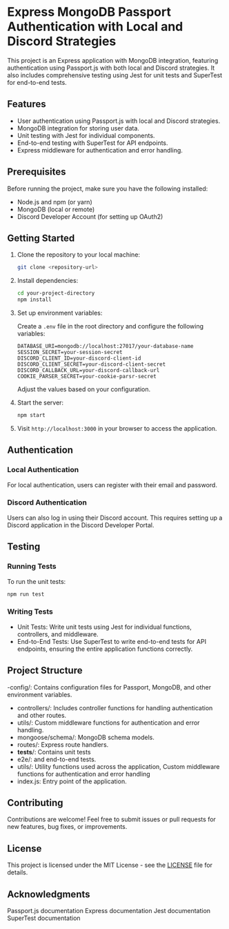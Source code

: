# Express MongoDB Passport Authentication with Local and Discord Strategies

This project is an Express application with MongoDB integration, featuring authentication using Passport.js with both local and Discord strategies. It also includes comprehensive testing using Jest for unit tests and SuperTest for end-to-end tests.

## Features

- User authentication using Passport.js with local and Discord strategies.
- MongoDB integration for storing user data.
- Unit testing with Jest for individual components.
- End-to-end testing with SuperTest for API endpoints.
- Express middleware for authentication and error handling.

## Prerequisites

Before running the project, make sure you have the following installed:

- Node.js and npm (or yarn)
- MongoDB (local or remote)
- Discord Developer Account (for setting up OAuth2)

## Getting Started

1. Clone the repository to your local machine:

    ```bash
    git clone <repository-url>
    ```

2. Install dependencies:

    ```bash
    cd your-project-directory
    npm install
    ```

3. Set up environment variables:

    Create a `.env` file in the root directory and configure the following variables:

    ```plaintext
    DATABASE_URI=mongodb://localhost:27017/your-database-name
    SESSION_SECRET=your-session-secret
    DISCORD_CLIENT_ID=your-discord-client-id
    DISCORD_CLIENT_SECRET=your-discord-client-secret
    DISCORD_CALLBACK_URL=your-discord-callback-url
    COOKIE_PARSER_SECRET=your-cookie-parsr-secret
    ```

    Adjust the values based on your configuration.

4. Start the server:

    ```bash
    npm start
    ```

5. Visit `http://localhost:3000` in your browser to access the application.

## Authentication

### Local Authentication

For local authentication, users can register with their email and password.

### Discord Authentication

Users can also log in using their Discord account. This requires setting up a Discord application in the Discord Developer Portal.

## Testing

### Running Tests

To run the unit tests:

```bash
npm run test
```

### Writing Tests
- Unit Tests: Write unit tests using Jest for individual functions, controllers, and middleware.
- End-to-End Tests: Use SuperTest to write end-to-end tests for API endpoints, ensuring the entire application functions correctly.


## Project Structure
-config/: Contains configuration files for Passport, MongoDB, and other environment variables.
- controllers/: Includes controller functions for handling authentication and other routes.
- utils/: Custom middleware functions for authentication and error handling.
- mongoose/schema/: MongoDB schema models.
- routes/: Express route handlers.
- __tests__/: Contains unit tests 
- e2e/: and end-to-end tests.
- utils/: Utility functions used across the application, Custom middleware functions for authentication and error handling
- index.js: Entry point of the application.

## Contributing
Contributions are welcome! Feel free to submit issues or pull requests for new features, bug fixes, or improvements.

## License
This project is licensed under the MIT License - see the [LICENSE](LICENSE) file for details.

## Acknowledgments
Passport.js documentation
Express documentation
Jest documentation
SuperTest documentation
